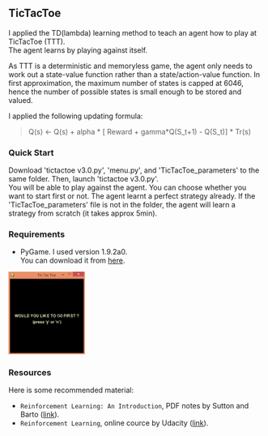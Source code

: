 ## TicTacToe
I applied the TD(lambda) learning method to teach an agent how to play at TicTacToe (TTT).  
The agent learns by playing against itself.   

As TTT is a deterministic and memoryless game, the agent only needs to work out a state-value function rather than a state/action-value function. In first approximation, the maximum number of states is capped at 6046, hence the number of possible states is small enough to be stored and valued.  

I applied the following updating formula:
>Q(s) <- Q(s) + alpha * [ Reward + gamma*Q(S_t+1) - Q(S_t)] * Tr(s)

### Quick Start
Download 'tictactoe v3.0.py', 'menu.py', and 'TicTacToe_parameters' to the same folder. Then, launch 'tictactoe v3.0.py'.  
You will be able to play against the agent. You can choose whether you want to start first or not. 
The agent learnt a perfect strategy already. If the 'TicTacToe_parameters' file is not in the folder, the agent will learn a strategy from scratch (it takes approx 5min).

### Requirements
* PyGame. I used version 1.9.2a0.  
You can download it from [here][1].  

<img src="Animation.gif" width="30%" />

### Resources
Here is some recommended material:
* `Reinforcement Learning: An Introduction`, PDF notes by Sutton and Barto ([link][2]).  
* `Reinforcement Learning`, online cource by Udacity ([link][3]).

[1]: http://www.pygame.org/download.shtml
[2]: http://people.inf.elte.hu/lorincz/Files/RL_2006/SuttonBook.pdf
[3]: https://www.udacity.com/course/reinforcement-learning--ud600

